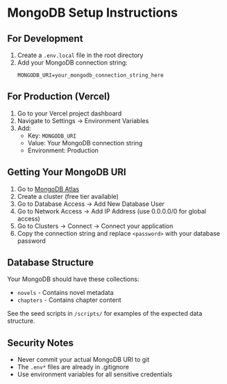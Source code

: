 # MongoDB Setup Instructions

## For Development

1. Create a `.env.local` file in the root directory
2. Add your MongoDB connection string:
   ```
   MONGODB_URI=your_mongodb_connection_string_here
   ```

## For Production (Vercel)

1. Go to your Vercel project dashboard
2. Navigate to Settings → Environment Variables
3. Add:
   - Key: `MONGODB_URI`
   - Value: Your MongoDB connection string
   - Environment: Production

## Getting Your MongoDB URI

1. Go to [MongoDB Atlas](https://cloud.mongodb.com)
2. Create a cluster (free tier available)
3. Go to Database Access → Add New Database User
4. Go to Network Access → Add IP Address (use 0.0.0.0/0 for global access)
5. Go to Clusters → Connect → Connect your application
6. Copy the connection string and replace `<password>` with your database password

## Database Structure

Your MongoDB should have these collections:
- `novels` - Contains novel metadata
- `chapters` - Contains chapter content

See the seed scripts in `/scripts/` for examples of the expected data structure.

## Security Notes

- Never commit your actual MongoDB URI to git
- The `.env*` files are already in .gitignore
- Use environment variables for all sensitive credentials